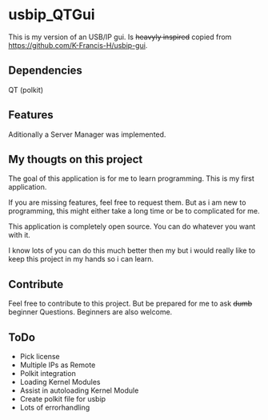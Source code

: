 # usbip_QTGui  

This is my version of an USB/IP gui.
Is ~~heavyly inspired~~ copied from <https://github.com/K-Francis-H/usbip-gui>.

## Dependencies

QT
(polkit)

## Features

Aditionally a Server Manager was implemented.

## My thougts on this project

The goal of this application is for me to learn programming.
This is my first application.

If you are missing features, feel free to request them. But as i am new to programming, this might either take a long time or be to complicated for me.

This application is completely open source. You can do whatever you want with it.

I know lots of you can do this much better then my but i would really like to keep this project in my hands so i can learn.

## Contribute

Feel free to contribute to this project. But be prepared for me to ask ~~dumb~~ beginner Questions. Beginners are also welcome.

## ToDo

- Pick license
- Multiple IPs as Remote
- Polkit integration
- Loading Kernel Modules
- Assist in autoloading Kernel Module
- Create polkit file for usbip
- Lots of errorhandling
